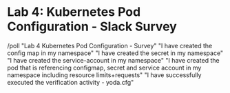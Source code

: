# Lab 4: Kubernetes Pod Configuration - Slack Survey

/poll "Lab 4 Kubernetes Pod Configuration - Survey" "I have created the config map in my namespace" "I have created the secret in my namespace" "I have created the service-account in my namespace" "I have created the pod that is referencing configmap, secret and service account in my namespace including resource limits+requests" "I have successfully executed the verification activity - yoda.cfg"
